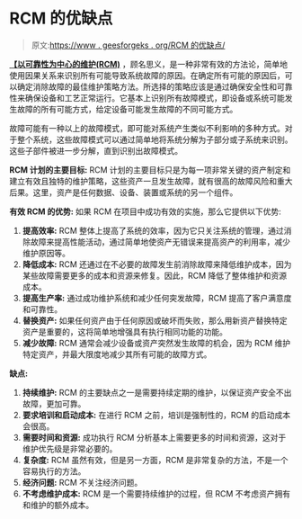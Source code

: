 # RCM 的优缺点

> 原文:[https://www . geesforgeks . org/RCM 的优缺点/](https://www.geeksforgeeks.org/advantages-and-disadvantages-of-rcm/)

**[【以可靠性为中心的维护(RCM)](https://www.geeksforgeeks.org/types-of-rcm-approaches/)** ，顾名思义，是一种非常有效的方法论，简单地使用因果关系来识别所有可能导致系统故障的原因。在确定所有可能的原因后，可以确定消除故障的最佳维护策略方法。所选择的策略应该是通过确保安全性和可靠性来确保设备和工艺正常运行。它基本上识别所有故障模式，即设备或系统可能发生故障的所有可能方式，给定设备可能发生故障的不同可能方式。

故障可能有一种以上的故障模式，即可能对系统产生类似不利影响的多种方式。对于整个系统，这些故障模式可以通过简单地将系统分解为子部分或子系统来识别。这些子部件被进一步分解，直到识别出故障模式。

**RCM 计划的主要目标:**
RCM 计划的主要目标只是为每一项非常关键的资产制定和建立有效且独特的维护策略，这些资产一旦发生故障，就有很高的故障风险和重大后果。这里，资产是任何数据、设备、装置或系统的另一个组件。

**有效 RCM 的优势:**
如果 RCM 在项目中成功有效的实施，那么它提供以下优势:

1.  **提高效率:**
    RCM 整体上提高了系统的效率，因为它只关注系统的管理，通过消除故障来提高性能活动，通过简单地使资产无错误来提高资产的利用率，减少维护原因等。
2.  **降低成本:**
    RCM 还通过在不必要的故障发生前消除故障来降低维护成本，因为某些故障需要更多的成本和资源来修复。因此，RCM 降低了整体维护和资源成本。
3.  **提高生产率:**
    通过成功维护系统和减少任何突发故障，RCM 提高了客户满意度和可靠性。
4.  **替换资产:**
    如果任何资产由于任何原因或破坏而失败，那么用新资产替换特定资产是重要的，这将简单地增强具有执行相同功能的功能。
5.  **减少故障:**
    RCM 通常会减少设备或资产突然发生故障的机会，因为 RCM 维护特定资产，并最大限度地减少其所有可能的故障方式。

**缺点:**

1.  **持续维护:**
    RCM 的主要缺点之一是需要持续定期的维护，以保证资产安全不出故障，更加可靠。
2.  **要求培训和启动成本:**
    在进行 RCM 之前，培训是强制性的，RCM 的启动成本会很高。
3.  **需要时间和资源:**
    成功执行 RCM 分析基本上需要更多的时间和资源，这对于维护优先级是非常必要的。
4.  **复杂度:**
    RCM 虽然有效，但是另一方面，RCM 是非常复杂的方法，不是一个容易执行的方法。
5.  **经济问题:**
    RCM 不关注经济问题。
6.  **不考虑维护成本:**
    RCM 是一个需要持续维护的过程，但 RCM 不考虑资产拥有和维护的额外成本。